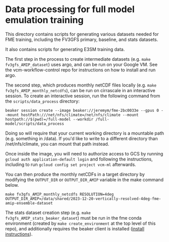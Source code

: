 # Data processing for full model emulation training

This directory contains scripts for generating various datasets needed for FME training, including the FV3GFS primary, baseline, and stats datasets.

It also contains scripts for generating E3SM training data.

The first step in the process to create intermediate datasets (e.g. `make fv3gfs_AMIP_dataset`) uses argo, and can be run on your Google VM.
See the vcm-workflow-control repo for instructions on how to install and run argo.

The second step, which produces monthly netCDF files locally (e.g. `make fv3gfs_AMIP_monthly_netcdfs`), can be run on cirrascale in an interactive session.
To create an interactive session, run the following command from the `scripts/data_process` directory:

```
beaker session create --image beaker://jeremym/fme-2bc0033e --gpus 0 --mount hostPath:///net/nfs/climate=/net/nfs/climate --mount hostpath://$(pwd)=/full-model --workdir /full-model/scripts/data_process
```

Doing so will require that your current working directory is a mountable path (e.g. something in /data).
If you'd like to write to a different directory than /net/nfs/climate, you can mount that path instead.

Once inside the image, you will need to authorize access to GCS by running `gcloud auth application-default login` and following the instructions, including to run `gcloud config set project vcm-ml` afterwards.

You can then produce the monthly netCDFs in a target directory by modifying the `OUTPUT_DIR` or `OUTPUT_DIR_AMIP` variable in the make command below.

```
make fv3gfs_AMIP_monthly_netcdfs RESOLUTION=4deg OUTPUT_DIR_AMIP=/data/shared/2023-12-20-vertically-resolved-4deg-fme-amip-ensemble-dataset
```

The stats dataset creation step (e.g. `make fv3gfs_AMIP_stats_beaker_dataset`) must be run in the fme conda environment (created by `make create_environment` at the top level of this repo), and additionally requires the beaker client is installed ([install instructions](https://beaker-docs.apps.allenai.org/start/install.html)).
